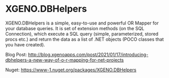 # XGENO.DBHelpers

XGENO.DBHelpers is a simple, easy-to-use and powerful OR Mapper for your database queries. It is set of extension methods (on the SQL Connection), which execute a SQL query (simple, parameterized, stored procs etc.) and return the data as a list of .NET objects (POCO classes that you have created).

Blog Post: http://blog.xgenoapps.com/post/2021/01/17/introducing-dbhelpers-a-new-way-of-o-r-mapping-for-net-projects

Nuget: https://www-1.nuget.org/packages/XGENO.DBHelpers
